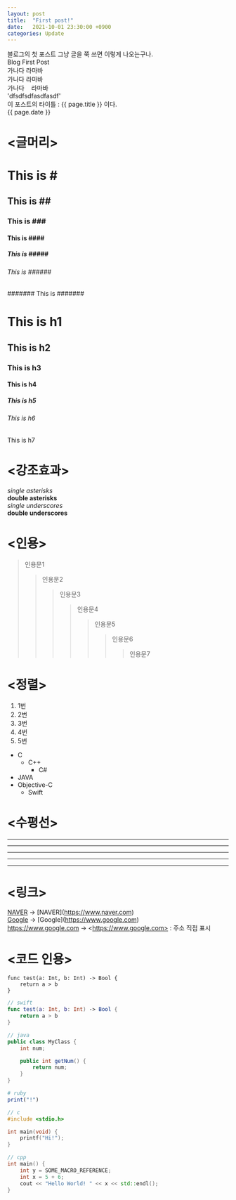 ```yaml
---
layout: post
title:  "First post!"
date:   2021-10-01 23:30:00 +0900
categories: Update
---
```


블로그의 첫 포스트 그냥 글을 쭉 쓰면 이렇게 나오는구나.  
Blog First Post  
가나다        라마바  
가나다&nbsp;라마바  
가나다&nbsp;&nbsp;&nbsp;&nbsp;라마바  
'dfsdfsdfasdfasdf'  
이 포스트의 타이틀 : {{ page.title }} 이다.  
{{ page.date }}  

# <글머리>

# This is \#
## This is \##
### This is \###
#### This is \####
##### This is \#####
###### This is \######
####### This is \#######
<h1>This is h1</h1>
<h2>This is h2</h2>
<h3>This is h3</h3>
<h4>This is h4</h4>
<h5>This is h5</h5>
<h6>This is h6</h6>
<h7>This is h7</h7>

# <강조효과>
*single asterisks*  
**double asterisks**  
_single underscores_  
__double underscores__  

# <인용>
> 인용문1
>> 인용문2
>>> 인용문3
>>>> 인용문4
>>>>> 인용문5
>>>>>> 인용문6
>>>>>>> 인용문7

# <정렬>
1. 1번
2. 2번
3. 3번
4. 4번
5. 5번

* C
    * C++
        - C#
* JAVA
* Objective-C
    - Swift

# <수평선>
* * *
***
*****
- - -
-------------------------

# <링크>
[NAVER](https://www.naver.com) -> \[NAVER](https://www.naver.com)  
[Google](https://www.google.com) -> \[Google](https://www.google.com)  
<https://www.google.com> -> \<https://www.google.com> : 주소 직접 표시


# <코드 인용>

```
func test(a: Int, b: Int) -> Bool {
    return a > b
}
```

```swift
// swift
func test(a: Int, b: Int) -> Bool {
    return a > b
}
```

```java
// java
public class MyClass {
    int num;

    public int getNum() {
        return num;
    }
}
```

```ruby
# ruby
print("!")
```

```c
// c
#include <stdio.h>

int main(void) {
    printf("Hi!");
}
```

```cpp
// cpp
int main() {
    int y = SOME_MACRO_REFERENCE;
    int x = 5 + 6;
    cout << "Hello World! " << x << std::endl();
}
```